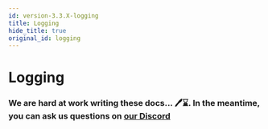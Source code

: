 ```yaml
---
id: version-3.3.X-logging
title: Logging
hide_title: true
original_id: logging
---
```


<!-- COPY DOCS -->
<!-- ./community/docs/supertokens-core/self-hosted/logging.md -->

# Logging

### We are hard at work writing these docs... 🖊️⌛. In the meantime, you can ask us questions on [our Discord](https://supertokens.com/discord)

[comment]: <> (TODO:)
[comment]: <> (Error log)
[comment]: <> (Info log)
